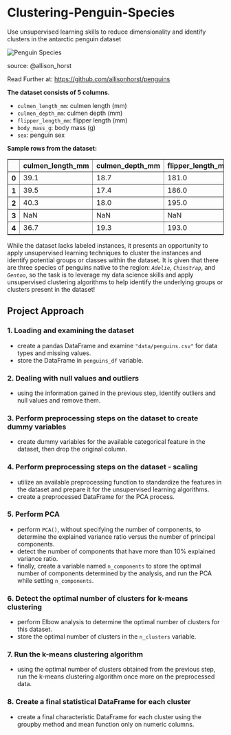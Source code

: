 # Clustering-Penguin-Species
Use unsupervised learning skills to reduce dimensionality and identify clusters in the antarctic penguin dataset

![Penguin Species](https://imgur.com/orZWHly.png)

source: @allison_horst 

Read Further at: https://github.com/allisonhorst/penguins

**The dataset consists of 5 columns.**

- `culmen_length_mm`: culmen length (mm)
- `culmen_depth_mm`: culmen depth (mm)
- `flipper_length_mm`: flipper length (mm)
- `body_mass_g`: body mass (g)
- `sex`: penguin sex


**Sample rows from the dataset:**

<div>
<table border="1" class="dataframe">
  <thead>
    <tr style="text-align: right;">
      <th></th>
      <th>culmen_length_mm</th>
      <th>culmen_depth_mm</th>
      <th>flipper_length_mm</th>
      <th>body_mass_g</th>
      <th>sex</th>
    </tr>
  </thead>
  <tbody>
    <tr>
      <th>0</th>
      <td>39.1</td>
      <td>18.7</td>
      <td>181.0</td>
      <td>3750.0</td>
      <td>MALE</td>
    </tr>
    <tr>
      <th>1</th>
      <td>39.5</td>
      <td>17.4</td>
      <td>186.0</td>
      <td>3800.0</td>
      <td>FEMALE</td>
    </tr>
    <tr>
      <th>2</th>
      <td>40.3</td>
      <td>18.0</td>
      <td>195.0</td>
      <td>3250.0</td>
      <td>FEMALE</td>
    </tr>
    <tr>
      <th>3</th>
      <td>NaN</td>
      <td>NaN</td>
      <td>NaN</td>
      <td>NaN</td>
      <td>NaN</td>
    </tr>
    <tr>
      <th>4</th>
      <td>36.7</td>
      <td>19.3</td>
      <td>193.0</td>
      <td>3450.0</td>
      <td>FEMALE</td>
    </tr>
  </tbody>
</table>
</div>


While the dataset lacks labeled instances, it presents an opportunity to apply unsupervised learning techniques to cluster the instances and identify potential groups or classes within the dataset. It is given that there are three species of penguins native to the region: *`Adelie`*, *`Chinstrap`*, and *`Gentoo`*, so the task is to leverage my data science skills and apply unsupervised clustering algorithms to help identify the underlying groups or clusters present in the dataset!


## Project Approach

### 1. Loading and examining the dataset

- create a pandas DataFrame and examine `"data/penguins.csv"` for data types and missing values. 
- store the DataFrame in `penguins_df` variable.

### 2. Dealing with null values and outliers

- using the information gained in the previous step, identify outliers and null values and remove them.

### 3. Perform preprocessing steps on the dataset to create dummy variables

- create dummy variables for the available categorical feature in the dataset, then drop the original column.

### 4. Perform preprocessing steps on the dataset - scaling

- utilize an available preprocessing function to standardize the features in the dataset and prepare it for the unsupervised learning algorithms. 
- create a preprocessed DataFrame for the PCA process.

### 5. Perform PCA

- perform `PCA()`, without specifying the number of components, to determine the explained variance ratio versus the number of principal components. 
- detect the number of components that have more than 10% explained variance ratio.
- finally, create a variable named `n_components` to store the optimal number of components determined by the analysis, and run the PCA while setting `n_components`.

### 6. Detect the optimal number of clusters for k-means clustering

- perform Elbow analysis to determine the optimal number of clusters for this dataset. 
- store the optimal number of clusters in the `n_clusters` variable.

### 7. Run the k-means clustering algorithm

- using the optimal number of clusters obtained from the previous step, run the k-means clustering algorithm once more on the preprocessed data.

### 8. Create a final statistical DataFrame for each cluster

- create a final characteristic DataFrame for each cluster using the groupby method and mean function only on numeric columns.


